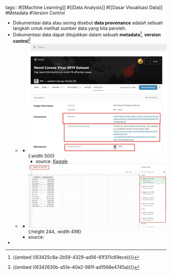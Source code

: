 tags:: #[[Machine Learning]] #[[Data Analysis]] #[[Dasar Visualisasi Data]] #Metadata #Version Control

- Dokumentasi data atau sering disebut **data provenance** adalah sebuah langkah untuk melihat sumber data yang kita peroleh.
- Dokumentasi data dapat ditujukkan dalam sebuah **metadata**[^1], **version control**[^2]
	- [^1]: {{embed ((63425c8a-2b59-4329-ad56-81f311c69ece))}}
		- ![image.png](../assets/image_1665294894604_0.png){:width 500}
			- source: [Kaggle](https://www.kaggle.com/sudalairajkumar/novel-corona-virus-2019-dataset/metadata)
	- [^2]: {{embed ((6342630b-a51e-40e2-981f-ad1568e4745a))}}
		- ![image.png](../assets/image_1665295298720_0.png){:height 244, :width 498}
		- source:
-